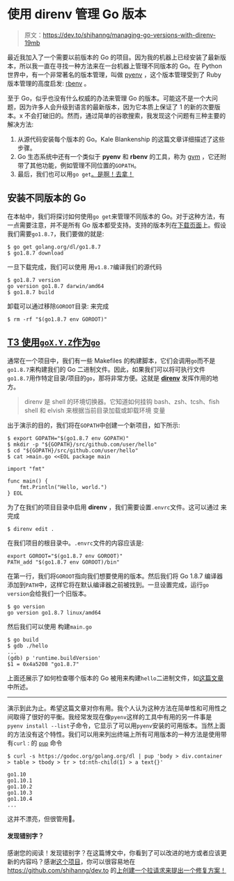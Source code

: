 # 使用 direnv 管理 Go 版本

> 原文：<https://dev.to/shihanng/managing-go-versions-with-direnv-19mb>

最近我加入了一个需要以前版本的 Go 的项目。因为我的机器上已经安装了最新版本，所以我一直在寻找一种方法来在一台机器上管理不同版本的 Go。在 Python 世界中，有一个非常著名的版本管理，叫做 [pyenv](https://github.com/pyenv/pyenv) ，这个版本管理受到了 Ruby 版本管理的高度启发: [rbenv](https://github.com/rbenv/rbenv) 。

至于 Go，似乎也没有什么权威的办法来管理 Go 的版本。可能这不是一个大问题，因为许多人会升级到语言的最新版本，因为它本质上保证了 1 的新的次要版本。x 不会打破旧的。然而，通过简单的谷歌搜索，我发现这个问题有三种主要的解决方法:

1.  从源代码安装每个版本的 Go。Kale Blankenship 的这篇文章详细描述了这些步骤。
2.  Go 生态系统中还有一个类似于 **pyenv** 和 **rbenv** 的工具，称为 [gvm](https://github.com/moovweb/gvm) ，它还附带了其他功能，例如管理不同位置的`GOPATH`。
3.  最后，我们也可以用`go get`[。是啊！去拿！](https://golang.org/doc/install#extra_versions)

## 安装不同版本的 Go

在本帖中，我们将探讨如何使用`go get`来管理不同版本的 Go。对于这种方法，有一点需要注意，并不是所有 Go 版本都受支持。支持的版本列在[下载页面](https://godoc.org/golang.org/dl)上。假设我们需要`go1.8.7`，我们要做的就是:

```
$ go get golang.org/dl/go1.8.7
$ go1.8.7 download 
```

一旦下载完成，我们可以使用
用`v1.8.7`编译我们的源代码

```
$ go1.8.7 version
go version go1.8.7 darwin/amd64
$ go1.8.7 build 
```

卸载可以通过移除`GOROOT`目录:
来完成

```
$ rm -rf "$(go1.8.7 env GOROOT)" 
```

## [T3 使用`goX.Y.Z`作为`go`](#using-raw-goxyz-endraw-as-raw-go-endraw-)

通常在一个项目中，我们有一些 Makefiles 的构建脚本，它们会调用`go`而不是`go1.8.7`来构建我们的 Go 二进制文件。因此，如果我们可以将可执行文件`go1.8.7`用作特定目录/项目的`go`，那将非常方便。这就是 [**direnv**](https://github.com/direnv/direnv) 发挥作用的地方。

> direnv 是 shell 的环境切换器。它知道如何挂钩
> bash、zsh、tcsh、fish shell 和 elvish 来根据当前目录加载或卸载环境
> 变量

出于演示的目的，我们将在`GOPATH`中创建一个新项目，如下所示:

```
$ export GOPATH="$(go1.8.7 env GOPATH)"
$ mkdir -p "${GOPATH}/src/github.com/user/hello"
$ cd "${GOPATH}/src/github.com/user/hello"
$ cat >main.go <<EOL package main

import "fmt"

func main() {
    fmt.Println("Hello, world.")
} EOL 
```

为了在我们的项目目录中启用 **direnv** ，我们需要设置`.envrc`文件。这可以通过
来完成

```
$ direnv edit . 
```

在我们项目的根目录中。`.envrc`文件的内容应该是:

```
export GOROOT="$(go1.8.7 env GOROOT)"
PATH_add "$(go1.8.7 env GOROOT)/bin" 
```

在第一行，我们将`GOROOT`指向我们想要使用的版本。然后我们将 Go 1.8.7 编译器添加到`PATH`中，这样它将在默认编译器之前被找到。一旦设置完成，运行`go version`会给我们一个旧版本。

```
$ go version
go version go1.8.7 linux/amd64 
```

然后我们可以使用
构建`main.go`

```
$ go build
$ gdb ./hello
...
(gdb) p 'runtime.buildVersion'
$1 = 0x4a5208 "go1.8.7" 
```

上面还展示了如何检查哪个版本的 Go 被用来构建`hello`二进制文件，如[这篇文章](https://dave.cheney.net/2017/06/20/how-to-find-out-which-go-version-built-your-binary)中所述。

* * *

演示到此为止。希望这篇文章对你有用。我个人认为这种方法在简单性和可用性之间取得了很好的平衡。我经常发现在像`pyenv`这样的工具中有用的另一件事是`pyenv install --list`子命令，它显示了可以用`pyenv`安装的可用版本。当然上面的方法没有这个特性。我们可以用来列出终端上所有可用版本的一种方法是使用带有`curl` :
的 [`pup`](https://github.com/ericchiang/pup) 命令

```
$ curl -s https://godoc.org/golang.org/dl | pup 'body > div.container > table > tbody > tr > td:nth-child(1) > a text{}'

go1.10
go1.10.1
go1.10.2
go1.10.3
go1.10.4
... 
```

这并不漂亮，但很管用💪。

#### 发现错别字？

感谢您的阅读！发现错别字？在这篇博文中，你看到了可以改进的地方或者应该更新的内容吗？感谢[这个项目](https://github.com/maxime1992/dev.to)，你可以很容易地在 https://github.com/shihanng/dev.to 的[上创建一个拉请求来提出一个修复方案！](https://github.com/shihanng/dev.to)
